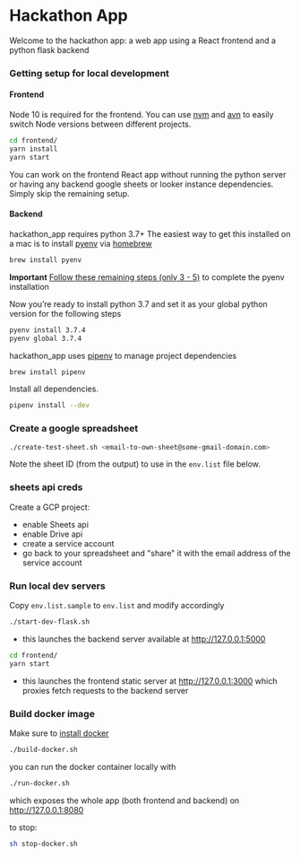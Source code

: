 # Hackathon App

Welcome to the hackathon app: a web app using a React frontend and a python flask backend

### Getting setup for local development


#### Frontend

Node 10 is required for the frontend. You can use [nvm](https://github.com/creationix/nvm#installation) and [avn](https://github.com/wbyoung/avn#install) to easily switch Node versions between different projects.

```sh
cd frontend/
yarn install
yarn start
```
You can work on the frontend React app without running the python server or having any backend google sheets or looker instance dependencies. Simply skip the remaining setup.

#### Backend

hackathon_app requires python 3.7+ The easiest way to get this installed on a mac is to install [pyenv](https://github.com/pyenv/pyenv#installation) via [homebrew](https://brew.sh/)


```sh
brew install pyenv
```

**Important** [Follow these remaining steps (only 3 - 5)](https://github.com/pyenv/pyenv#basic-github-checkout) to complete the pyenv installation

Now you’re ready to install python 3.7 and set it as your global python version for the following steps

```sh
pyenv install 3.7.4
pyenv global 3.7.4
```

hackathon_app uses [pipenv](https://docs.pipenv.org/en/latest/#install-pipenv-today) to manage project dependencies

```sh
brew install pipenv
```

Install all dependencies.

```sh
pipenv install --dev
```

### Create a google spreadsheet

```sh
./create-test-sheet.sh <email-to-own-sheet@some-gmail-domain.com>
```

Note the sheet ID (from the output) to use in the `env.list` file below.

### sheets api creds
Create a GCP project:
- enable Sheets api
- enable Drive api
- create a service account
- go back to your spreadsheet and "share" it with the email address of the service account

### Run local dev servers

Copy `env.list.sample` to `env.list` and modify accordingly

```sh
./start-dev-flask.sh
```

- this launches the backend server available at http://127.0.0.1:5000

```sh
cd frontend/
yarn start
```

- this launches the frontend static server at http://127.0.0.1:3000 which proxies fetch requests to the backend server


### Build docker image
Make sure to [install docker](https://download.docker.com/mac/stable/Docker.dmg)

```sh
./build-docker.sh
```

you can run the docker container locally with


```sh
./run-docker.sh
```

which exposes the whole app (both frontend and backend) on http://127.0.0.1:8080

to stop:

```sh
sh stop-docker.sh
```
